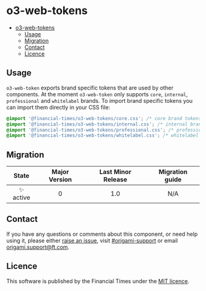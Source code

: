 # o3-web-tokens

- [o3-web-tokens](#o3-web-tokens)
	- [Usage](#usage)
	- [Migration](#migration)
	- [Contact](#contact)
	- [Licence](#licence)


## Usage

`o3-web-token` exports brand specific tokens that are used by other components. At the moment `o3-web-token` only supports `core`, `internal`, `professional` and `whitelabel` brands. To import brand specific tokens you can import them directly in your CSS file:

```css
@import '@financial-times/o3-web-tokens/core.css'; /* core brand tokens */
@import '@financial-times/o3-web-tokens/internal.css'; /* internal brand tokens */
@import '@financial-times/o3-web-tokens/professional.css'; /* professional brand tokens */
@import '@financial-times/o3-web-tokens/whitelabel.css'; /* whitelabel brand tokens */
```

## Migration

|   State   | Major Version | Last Minor Release | Migration guide |
| :-------: | :-----------: | :----------------: | :-------------: |
| ✨ active |       0       |        1.0         |       N/A       |

## Contact

If you have any questions or comments about this component, or need help using it, please either [raise an issue](https://github.com/Financial-Times/origami/issues/new?labels=o-buttons-experimental,components), visit [#origami-support](https://financialtimes.slack.com/messages/#origami-support/) or email [origami.support@ft.com](mailto:origami.support@ft.com).

## Licence

This software is published by the Financial Times under the [MIT licence](http://opensource.org/licenses/MIT).
